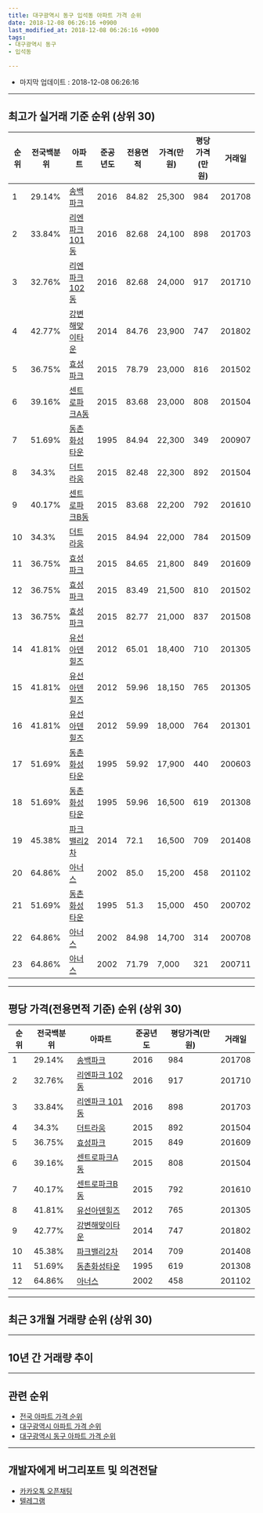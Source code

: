 ```yaml
---
title: 대구광역시 동구 입석동 아파트 가격 순위
date: 2018-12-08 06:26:16 +0900
last_modified_at: 2018-12-08 06:26:16 +0900
tags:
- 대구광역시 동구
- 입석동

---
```


* 마지막 업데이트 : 2018-12-08 06:26:16

---

## 최고가 실거래 기준 순위 (상위 30)


|순위|전국백분위|아파트|준공년도|전용면적|가격(만원)|평당가격(만원)|거래일|
|---|---|---|---|---|---|---|---|
|1|29.14%|[송백파크](https://search.naver.com/search.naver?query=%EB%8C%80%EA%B5%AC%EA%B4%91%EC%97%AD%EC%8B%9C+%EB%8F%99%EA%B5%AC+%EC%9E%85%EC%84%9D%EB%8F%99+%EC%86%A1%EB%B0%B1%ED%8C%8C%ED%81%AC)|2016|84.82|25,300|984|201708|
|2|33.84%|[리엔파크 101동](https://search.naver.com/search.naver?query=%EB%8C%80%EA%B5%AC%EA%B4%91%EC%97%AD%EC%8B%9C+%EB%8F%99%EA%B5%AC+%EC%9E%85%EC%84%9D%EB%8F%99+%EB%A6%AC%EC%97%94%ED%8C%8C%ED%81%AC+101%EB%8F%99)|2016|82.68|24,100|898|201703|
|3|32.76%|[리엔파크 102동](https://search.naver.com/search.naver?query=%EB%8C%80%EA%B5%AC%EA%B4%91%EC%97%AD%EC%8B%9C+%EB%8F%99%EA%B5%AC+%EC%9E%85%EC%84%9D%EB%8F%99+%EB%A6%AC%EC%97%94%ED%8C%8C%ED%81%AC+102%EB%8F%99)|2016|82.68|24,000|917|201710|
|4|42.77%|[강변해맞이타운](https://search.naver.com/search.naver?query=%EB%8C%80%EA%B5%AC%EA%B4%91%EC%97%AD%EC%8B%9C+%EB%8F%99%EA%B5%AC+%EC%9E%85%EC%84%9D%EB%8F%99+%EA%B0%95%EB%B3%80%ED%95%B4%EB%A7%9E%EC%9D%B4%ED%83%80%EC%9A%B4)|2014|84.76|23,900|747|201802|
|5|36.75%|[효성파크](https://search.naver.com/search.naver?query=%EB%8C%80%EA%B5%AC%EA%B4%91%EC%97%AD%EC%8B%9C+%EB%8F%99%EA%B5%AC+%EC%9E%85%EC%84%9D%EB%8F%99+%ED%9A%A8%EC%84%B1%ED%8C%8C%ED%81%AC)|2015|78.79|23,000|816|201502|
|6|39.16%|[센트로파크A동](https://search.naver.com/search.naver?query=%EB%8C%80%EA%B5%AC%EA%B4%91%EC%97%AD%EC%8B%9C+%EB%8F%99%EA%B5%AC+%EC%9E%85%EC%84%9D%EB%8F%99+%EC%84%BC%ED%8A%B8%EB%A1%9C%ED%8C%8C%ED%81%ACA%EB%8F%99)|2015|83.68|23,000|808|201504|
|7|51.69%|[동촌화성타운](https://search.naver.com/search.naver?query=%EB%8C%80%EA%B5%AC%EA%B4%91%EC%97%AD%EC%8B%9C+%EB%8F%99%EA%B5%AC+%EC%9E%85%EC%84%9D%EB%8F%99+%EB%8F%99%EC%B4%8C%ED%99%94%EC%84%B1%ED%83%80%EC%9A%B4)|1995|84.94|22,300|349|200907|
|8|34.3%|[더트라움](https://search.naver.com/search.naver?query=%EB%8C%80%EA%B5%AC%EA%B4%91%EC%97%AD%EC%8B%9C+%EB%8F%99%EA%B5%AC+%EC%9E%85%EC%84%9D%EB%8F%99+%EB%8D%94%ED%8A%B8%EB%9D%BC%EC%9B%80)|2015|82.48|22,300|892|201504|
|9|40.17%|[센트로파크B동](https://search.naver.com/search.naver?query=%EB%8C%80%EA%B5%AC%EA%B4%91%EC%97%AD%EC%8B%9C+%EB%8F%99%EA%B5%AC+%EC%9E%85%EC%84%9D%EB%8F%99+%EC%84%BC%ED%8A%B8%EB%A1%9C%ED%8C%8C%ED%81%ACB%EB%8F%99)|2015|83.68|22,200|792|201610|
|10|34.3%|[더트라움](https://search.naver.com/search.naver?query=%EB%8C%80%EA%B5%AC%EA%B4%91%EC%97%AD%EC%8B%9C+%EB%8F%99%EA%B5%AC+%EC%9E%85%EC%84%9D%EB%8F%99+%EB%8D%94%ED%8A%B8%EB%9D%BC%EC%9B%80)|2015|84.94|22,000|784|201509|
|11|36.75%|[효성파크](https://search.naver.com/search.naver?query=%EB%8C%80%EA%B5%AC%EA%B4%91%EC%97%AD%EC%8B%9C+%EB%8F%99%EA%B5%AC+%EC%9E%85%EC%84%9D%EB%8F%99+%ED%9A%A8%EC%84%B1%ED%8C%8C%ED%81%AC)|2015|84.65|21,800|849|201609|
|12|36.75%|[효성파크](https://search.naver.com/search.naver?query=%EB%8C%80%EA%B5%AC%EA%B4%91%EC%97%AD%EC%8B%9C+%EB%8F%99%EA%B5%AC+%EC%9E%85%EC%84%9D%EB%8F%99+%ED%9A%A8%EC%84%B1%ED%8C%8C%ED%81%AC)|2015|83.49|21,500|810|201502|
|13|36.75%|[효성파크](https://search.naver.com/search.naver?query=%EB%8C%80%EA%B5%AC%EA%B4%91%EC%97%AD%EC%8B%9C+%EB%8F%99%EA%B5%AC+%EC%9E%85%EC%84%9D%EB%8F%99+%ED%9A%A8%EC%84%B1%ED%8C%8C%ED%81%AC)|2015|82.77|21,000|837|201508|
|14|41.81%|[유선아덴힐즈](https://search.naver.com/search.naver?query=%EB%8C%80%EA%B5%AC%EA%B4%91%EC%97%AD%EC%8B%9C+%EB%8F%99%EA%B5%AC+%EC%9E%85%EC%84%9D%EB%8F%99+%EC%9C%A0%EC%84%A0%EC%95%84%EB%8D%B4%ED%9E%90%EC%A6%88)|2012|65.01|18,400|710|201305|
|15|41.81%|[유선아덴힐즈](https://search.naver.com/search.naver?query=%EB%8C%80%EA%B5%AC%EA%B4%91%EC%97%AD%EC%8B%9C+%EB%8F%99%EA%B5%AC+%EC%9E%85%EC%84%9D%EB%8F%99+%EC%9C%A0%EC%84%A0%EC%95%84%EB%8D%B4%ED%9E%90%EC%A6%88)|2012|59.96|18,150|765|201305|
|16|41.81%|[유선아덴힐즈](https://search.naver.com/search.naver?query=%EB%8C%80%EA%B5%AC%EA%B4%91%EC%97%AD%EC%8B%9C+%EB%8F%99%EA%B5%AC+%EC%9E%85%EC%84%9D%EB%8F%99+%EC%9C%A0%EC%84%A0%EC%95%84%EB%8D%B4%ED%9E%90%EC%A6%88)|2012|59.99|18,000|764|201301|
|17|51.69%|[동촌화성타운](https://search.naver.com/search.naver?query=%EB%8C%80%EA%B5%AC%EA%B4%91%EC%97%AD%EC%8B%9C+%EB%8F%99%EA%B5%AC+%EC%9E%85%EC%84%9D%EB%8F%99+%EB%8F%99%EC%B4%8C%ED%99%94%EC%84%B1%ED%83%80%EC%9A%B4)|1995|59.92|17,900|440|200603|
|18|51.69%|[동촌화성타운](https://search.naver.com/search.naver?query=%EB%8C%80%EA%B5%AC%EA%B4%91%EC%97%AD%EC%8B%9C+%EB%8F%99%EA%B5%AC+%EC%9E%85%EC%84%9D%EB%8F%99+%EB%8F%99%EC%B4%8C%ED%99%94%EC%84%B1%ED%83%80%EC%9A%B4)|1995|59.96|16,500|619|201308|
|19|45.38%|[파크밸리2차](https://search.naver.com/search.naver?query=%EB%8C%80%EA%B5%AC%EA%B4%91%EC%97%AD%EC%8B%9C+%EB%8F%99%EA%B5%AC+%EC%9E%85%EC%84%9D%EB%8F%99+%ED%8C%8C%ED%81%AC%EB%B0%B8%EB%A6%AC2%EC%B0%A8)|2014|72.1|16,500|709|201408|
|20|64.86%|[아너스](https://search.naver.com/search.naver?query=%EB%8C%80%EA%B5%AC%EA%B4%91%EC%97%AD%EC%8B%9C+%EB%8F%99%EA%B5%AC+%EC%9E%85%EC%84%9D%EB%8F%99+%EC%95%84%EB%84%88%EC%8A%A4)|2002|85.0|15,200|458|201102|
|21|51.69%|[동촌화성타운](https://search.naver.com/search.naver?query=%EB%8C%80%EA%B5%AC%EA%B4%91%EC%97%AD%EC%8B%9C+%EB%8F%99%EA%B5%AC+%EC%9E%85%EC%84%9D%EB%8F%99+%EB%8F%99%EC%B4%8C%ED%99%94%EC%84%B1%ED%83%80%EC%9A%B4)|1995|51.3|15,000|450|200702|
|22|64.86%|[아너스](https://search.naver.com/search.naver?query=%EB%8C%80%EA%B5%AC%EA%B4%91%EC%97%AD%EC%8B%9C+%EB%8F%99%EA%B5%AC+%EC%9E%85%EC%84%9D%EB%8F%99+%EC%95%84%EB%84%88%EC%8A%A4)|2002|84.98|14,700|314|200708|
|23|64.86%|[아너스](https://search.naver.com/search.naver?query=%EB%8C%80%EA%B5%AC%EA%B4%91%EC%97%AD%EC%8B%9C+%EB%8F%99%EA%B5%AC+%EC%9E%85%EC%84%9D%EB%8F%99+%EC%95%84%EB%84%88%EC%8A%A4)|2002|71.79|7,000|321|200711|


---

## 평당 가격(전용면적 기준) 순위 (상위 30)


|순위|전국백분위|아파트|준공년도|평당가격(만원)|거래일|
|---|---|---|---|---|---|
|1|29.14%|[송백파크](https://search.naver.com/search.naver?query=%EB%8C%80%EA%B5%AC%EA%B4%91%EC%97%AD%EC%8B%9C+%EB%8F%99%EA%B5%AC+%EC%9E%85%EC%84%9D%EB%8F%99+%EC%86%A1%EB%B0%B1%ED%8C%8C%ED%81%AC)|2016|984|201708|
|2|32.76%|[리엔파크 102동](https://search.naver.com/search.naver?query=%EB%8C%80%EA%B5%AC%EA%B4%91%EC%97%AD%EC%8B%9C+%EB%8F%99%EA%B5%AC+%EC%9E%85%EC%84%9D%EB%8F%99+%EB%A6%AC%EC%97%94%ED%8C%8C%ED%81%AC+102%EB%8F%99)|2016|917|201710|
|3|33.84%|[리엔파크 101동](https://search.naver.com/search.naver?query=%EB%8C%80%EA%B5%AC%EA%B4%91%EC%97%AD%EC%8B%9C+%EB%8F%99%EA%B5%AC+%EC%9E%85%EC%84%9D%EB%8F%99+%EB%A6%AC%EC%97%94%ED%8C%8C%ED%81%AC+101%EB%8F%99)|2016|898|201703|
|4|34.3%|[더트라움](https://search.naver.com/search.naver?query=%EB%8C%80%EA%B5%AC%EA%B4%91%EC%97%AD%EC%8B%9C+%EB%8F%99%EA%B5%AC+%EC%9E%85%EC%84%9D%EB%8F%99+%EB%8D%94%ED%8A%B8%EB%9D%BC%EC%9B%80)|2015|892|201504|
|5|36.75%|[효성파크](https://search.naver.com/search.naver?query=%EB%8C%80%EA%B5%AC%EA%B4%91%EC%97%AD%EC%8B%9C+%EB%8F%99%EA%B5%AC+%EC%9E%85%EC%84%9D%EB%8F%99+%ED%9A%A8%EC%84%B1%ED%8C%8C%ED%81%AC)|2015|849|201609|
|6|39.16%|[센트로파크A동](https://search.naver.com/search.naver?query=%EB%8C%80%EA%B5%AC%EA%B4%91%EC%97%AD%EC%8B%9C+%EB%8F%99%EA%B5%AC+%EC%9E%85%EC%84%9D%EB%8F%99+%EC%84%BC%ED%8A%B8%EB%A1%9C%ED%8C%8C%ED%81%ACA%EB%8F%99)|2015|808|201504|
|7|40.17%|[센트로파크B동](https://search.naver.com/search.naver?query=%EB%8C%80%EA%B5%AC%EA%B4%91%EC%97%AD%EC%8B%9C+%EB%8F%99%EA%B5%AC+%EC%9E%85%EC%84%9D%EB%8F%99+%EC%84%BC%ED%8A%B8%EB%A1%9C%ED%8C%8C%ED%81%ACB%EB%8F%99)|2015|792|201610|
|8|41.81%|[유선아덴힐즈](https://search.naver.com/search.naver?query=%EB%8C%80%EA%B5%AC%EA%B4%91%EC%97%AD%EC%8B%9C+%EB%8F%99%EA%B5%AC+%EC%9E%85%EC%84%9D%EB%8F%99+%EC%9C%A0%EC%84%A0%EC%95%84%EB%8D%B4%ED%9E%90%EC%A6%88)|2012|765|201305|
|9|42.77%|[강변해맞이타운](https://search.naver.com/search.naver?query=%EB%8C%80%EA%B5%AC%EA%B4%91%EC%97%AD%EC%8B%9C+%EB%8F%99%EA%B5%AC+%EC%9E%85%EC%84%9D%EB%8F%99+%EA%B0%95%EB%B3%80%ED%95%B4%EB%A7%9E%EC%9D%B4%ED%83%80%EC%9A%B4)|2014|747|201802|
|10|45.38%|[파크밸리2차](https://search.naver.com/search.naver?query=%EB%8C%80%EA%B5%AC%EA%B4%91%EC%97%AD%EC%8B%9C+%EB%8F%99%EA%B5%AC+%EC%9E%85%EC%84%9D%EB%8F%99+%ED%8C%8C%ED%81%AC%EB%B0%B8%EB%A6%AC2%EC%B0%A8)|2014|709|201408|
|11|51.69%|[동촌화성타운](https://search.naver.com/search.naver?query=%EB%8C%80%EA%B5%AC%EA%B4%91%EC%97%AD%EC%8B%9C+%EB%8F%99%EA%B5%AC+%EC%9E%85%EC%84%9D%EB%8F%99+%EB%8F%99%EC%B4%8C%ED%99%94%EC%84%B1%ED%83%80%EC%9A%B4)|1995|619|201308|
|12|64.86%|[아너스](https://search.naver.com/search.naver?query=%EB%8C%80%EA%B5%AC%EA%B4%91%EC%97%AD%EC%8B%9C+%EB%8F%99%EA%B5%AC+%EC%9E%85%EC%84%9D%EB%8F%99+%EC%95%84%EB%84%88%EC%8A%A4)|2002|458|201102|


---

## 최근 3개월 거래량 순위 (상위 30)


<div style="width:100%;">
    <canvas id="deal_count_ranking" height="250"></canvas>
</div>


<script>
new Chart(document.getElementById("deal_count_ranking"), {
    type: 'horizontalBar',
    data: {
        labels: ['강변해맞이타운', '더트라움'],
        datasets: [{
            label: '실거래 수',
            data: [1, 1],
            borderColor: "rgba(255, 0, 128, 1)",
            backgroundColor: "rgba(255, 0, 128, 0.5)",
            fill: false,
        }]
    },
    options: {
        responsive: true,
        title: {
            display: true,
            text: '최근 3개월 거래량 순위'
        },
        tooltips: {
            mode: 'index',
            intersect: false,
            callbacks: {
                title: function(tooltipItems, data) {
                    return "실거래 수:";
                },
                label: function(tooltipItem, data) {
                    return data.labels[tooltipItem.index] + ": " + tooltipItem.xLabel;
                }
            }
        },
        hover: {
            mode: 'nearest',
            intersect: true
        },
        scales: {
            xAxes: [{
                display: true,
                scaleLabel: {
                    display: true,
                    labelString: '실거래 수'
                },
                ticks: {
                    suggestedMin: 0,
                }
            }],
            yAxes: [{
                display: true,
                ticks: {
                    autoSkip: false,
                    callback: function(value, index, values) {
                        if (value.length > 15)
                            return value.substr(0, 13) + "...";
                        else
                            return value;
                    }
                },
                scaleLabel: {
                    display: false,
                }
            }]
        }
    }
});

</script>


---

## 10년 간 거래량 추이


<div style="width:100%;">
    <canvas id="deal_progress" height="250"></canvas>
</div>

<script>
new Chart(document.getElementById("deal_progress"), {
    type: 'line',
    data: {
        labels: ['200812','200901','200902','200903','200904','200905','200906','200907','200908','200909','200910','200911','200912','201001','201002','201003','201004','201005','201006','201007','201008','201009','201010','201011','201012','201101','201102','201103','201104','201105','201106','201107','201108','201109','201110','201111','201112','201201','201202','201203','201204','201205','201206','201207','201208','201209','201210','201211','201212','201301','201302','201303','201304','201305','201306','201307','201308','201309','201310','201311','201312','201401','201402','201403','201404','201405','201406','201407','201408','201409','201410','201411','201412','201501','201502','201503','201504','201505','201506','201507','201508','201509','201510','201511','201512','201601','201602','201603','201604','201605','201606','201607','201608','201609','201610','201611','201612','201701','201702','201703','201704','201705','201706','201707','201708','201709','201710','201711','201712','201801','201802','201803','201804','201805','201806','201807','201808','201809','201810','201811','201812'],
        datasets: [{
            label: '실거래 수',
            pointRadius: 1,
            data: [0, 1, 0, 0, 0, 0, 1, 1, 0, 2, 0, 1, 0, 1, 1, 2, 0, 0, 1, 1, 0, 0, 2, 0, 0, 4, 1, 1, 3, 0, 1, 1, 2, 0, 1, 1, 0, 1, 1, 0, 1, 4, 0, 0, 3, 1, 1, 2, 2, 7, 1, 7, 7, 10, 5, 6, 2, 1, 0, 1, 1, 2, 0, 5, 1, 0, 2, 3, 2, 3, 0, 0, 2, 2, 19, 3, 6, 3, 5, 3, 3, 1, 2, 1, 0, 2, 1, 4, 0, 5, 1, 1, 2, 1, 3, 3, 0, 1, 1, 3, 4, 1, 1, 2, 1, 3, 5, 3, 1, 5, 4, 2, 4, 4, 4, 1, 2, 5, 1, 1, 0],
            borderColor: "rgba(255, 201, 14, 1)",
            backgroundColor: "rgba(255, 201, 14, 0.5)",
            fill: true,
        }]
    },
    options: {
        responsive: true,
        title: {
            display: true,
            text: '10년간 거래량 추이'
        },
        tooltips: {
            mode: 'index',
            intersect: false,
        },
        hover: {
            mode: 'nearest',
            intersect: true
        },
        scales: {
            xAxes: [{
                display: true,
                scaleLabel: {
                    display: true,
                    labelString: '년/월'
                }
            }],
            yAxes: [{
                display: true,
                ticks: {
                    suggestedMin: 0,
                },
                scaleLabel: {
                    display: true,
                    labelString: '실거래 수'
                }
            }]
        }
    }
});

</script>


---

## 관련 순위

- [전국 아파트 가격 순위](https://inasie.github.io/apt-ranking/전국)
- [대구광역시 아파트 가격 순위](https://inasie.github.io/apt-ranking/대구광역시)
- [대구광역시 동구 아파트 가격 순위](https://inasie.github.io/apt-ranking/대구광역시-동구)


---

## 개발자에게 버그리포트 및 의견전달

- [카카오톡 오픈채팅](https://open.kakao.com/o/gLJUAP4)
- [텔레그램](https://t.me/inasie)

